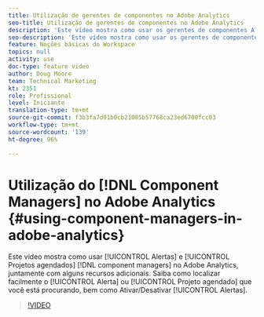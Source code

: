 ```yaml
---
title: Utilização de gerentes de componentes no Adobe Analytics
seo-title: Utilização de gerentes de componentes no Adobe Analytics
description: 'Este vídeo mostra como usar os gerentes de componentes Alertas e Projetos agendados no Adobe Analytics, juntamente com alguns recursos adicionais. Saiba como localizar facilmente o Alerta ou o Projeto agendado que você está procurando, bem como Ativar/Desativar alertas. '
seo-description: 'Este vídeo mostra como usar os gerentes de componentes Alertas e Projetos agendados no Adobe Analytics, juntamente com alguns recursos adicionais. Saiba como localizar facilmente o Alerta ou o Projeto agendado que você está procurando, bem como Ativar/Desativar alertas. '
feature: Noções básicas do Workspace
topics: null
activity: use
doc-type: feature video
author: Doug Moore
team: Technical Marketing
kt: 2351
role: Profissional
level: Iniciante
translation-type: tm+mt
source-git-commit: f3b3fa7d91b0cb21005b57768ca23ed6700fcc03
workflow-type: tm+mt
source-wordcount: '139'
ht-degree: 96%

---
```



# Utilização do [!DNL Component Managers] no Adobe Analytics {#using-component-managers-in-adobe-analytics}

Este vídeo mostra como usar [!UICONTROL Alertas] e [!UICONTROL Projetos agendados] [!DNL component managers] no Adobe Analytics, juntamente com alguns recursos adicionais. Saiba como localizar facilmente o [!UICONTROL Alerta] ou [!UICONTROL Projeto agendado] que você está procurando, bem como Ativar/Desativar [!UICONTROL Alertas].

>[!VIDEO](https://video.tv.adobe.com/v/24068/?quality=12)